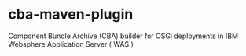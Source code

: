# cba-maven-plugin
Component Bundle Archive (CBA) builder for OSGi deployments in IBM Websphere Application Server ( WAS )
